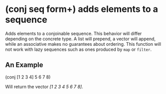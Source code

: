 # (conj seq form+) adds elements to a sequence
Adds elements to a conjoinable sequence. This behavior will differ depending on the concrete type. A list will prepend, a vector will append, while an associative makes no guarantees about ordering. This function will not work with lazy sequences such as ones produced by `map` or `filter`.

## An Example

  (conj [1 2 3 4] 5 6 7 8)

Will return the vector _[1 2 3 4 5 6 7 8]_.
